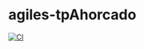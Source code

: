 # agiles-tpAhorcado

[![CI](https://github.com/tomasamori/agiles-tpAhorcado/actions/workflows/NetCI.yml/badge.svg)](https://github.com/tomasamori/agiles-tpAhorcado/actions/workflows/NetCI.yml)
